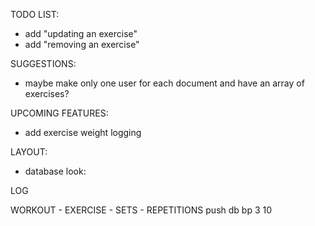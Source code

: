 TODO LIST:
- add "updating an exercise"
- add "removing an exercise"

SUGGESTIONS:
- maybe make only one user for each document and have an array of exercises?



UPCOMING FEATURES:
- add exercise weight logging


LAYOUT: 
* database look:

LOG

WORKOUT - EXERCISE - SETS - REPETITIONS
push      db bp        3        10
